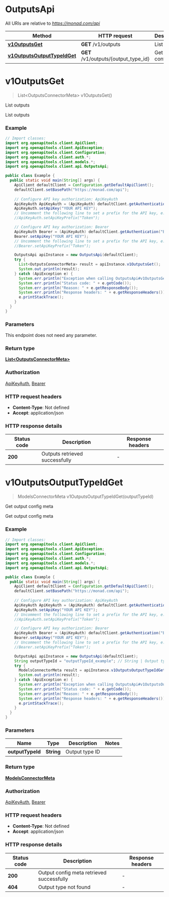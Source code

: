 # OutputsApi

All URIs are relative to *https://monad.com/api*

| Method | HTTP request | Description |
|------------- | ------------- | -------------|
| [**v1OutputsGet**](OutputsApi.md#v1OutputsGet) | **GET** /v1/outputs | List outputs |
| [**v1OutputsOutputTypeIdGet**](OutputsApi.md#v1OutputsOutputTypeIdGet) | **GET** /v1/outputs/{output_type_id} | Get output config meta |


<a id="v1OutputsGet"></a>
# **v1OutputsGet**
> List&lt;OutputsConnectorMeta&gt; v1OutputsGet()

List outputs

List outputs

### Example
```java
// Import classes:
import org.openapitools.client.ApiClient;
import org.openapitools.client.ApiException;
import org.openapitools.client.Configuration;
import org.openapitools.client.auth.*;
import org.openapitools.client.models.*;
import org.openapitools.client.api.OutputsApi;

public class Example {
  public static void main(String[] args) {
    ApiClient defaultClient = Configuration.getDefaultApiClient();
    defaultClient.setBasePath("https://monad.com/api");
    
    // Configure API key authorization: ApiKeyAuth
    ApiKeyAuth ApiKeyAuth = (ApiKeyAuth) defaultClient.getAuthentication("ApiKeyAuth");
    ApiKeyAuth.setApiKey("YOUR API KEY");
    // Uncomment the following line to set a prefix for the API key, e.g. "Token" (defaults to null)
    //ApiKeyAuth.setApiKeyPrefix("Token");

    // Configure API key authorization: Bearer
    ApiKeyAuth Bearer = (ApiKeyAuth) defaultClient.getAuthentication("Bearer");
    Bearer.setApiKey("YOUR API KEY");
    // Uncomment the following line to set a prefix for the API key, e.g. "Token" (defaults to null)
    //Bearer.setApiKeyPrefix("Token");

    OutputsApi apiInstance = new OutputsApi(defaultClient);
    try {
      List<OutputsConnectorMeta> result = apiInstance.v1OutputsGet();
      System.out.println(result);
    } catch (ApiException e) {
      System.err.println("Exception when calling OutputsApi#v1OutputsGet");
      System.err.println("Status code: " + e.getCode());
      System.err.println("Reason: " + e.getResponseBody());
      System.err.println("Response headers: " + e.getResponseHeaders());
      e.printStackTrace();
    }
  }
}
```

### Parameters
This endpoint does not need any parameter.

### Return type

[**List&lt;OutputsConnectorMeta&gt;**](OutputsConnectorMeta.md)

### Authorization

[ApiKeyAuth](../README.md#ApiKeyAuth), [Bearer](../README.md#Bearer)

### HTTP request headers

 - **Content-Type**: Not defined
 - **Accept**: application/json

### HTTP response details
| Status code | Description | Response headers |
|-------------|-------------|------------------|
| **200** | Outputs retrieved successfully |  -  |

<a id="v1OutputsOutputTypeIdGet"></a>
# **v1OutputsOutputTypeIdGet**
> ModelsConnectorMeta v1OutputsOutputTypeIdGet(outputTypeId)

Get output config meta

Get output config meta

### Example
```java
// Import classes:
import org.openapitools.client.ApiClient;
import org.openapitools.client.ApiException;
import org.openapitools.client.Configuration;
import org.openapitools.client.auth.*;
import org.openapitools.client.models.*;
import org.openapitools.client.api.OutputsApi;

public class Example {
  public static void main(String[] args) {
    ApiClient defaultClient = Configuration.getDefaultApiClient();
    defaultClient.setBasePath("https://monad.com/api");
    
    // Configure API key authorization: ApiKeyAuth
    ApiKeyAuth ApiKeyAuth = (ApiKeyAuth) defaultClient.getAuthentication("ApiKeyAuth");
    ApiKeyAuth.setApiKey("YOUR API KEY");
    // Uncomment the following line to set a prefix for the API key, e.g. "Token" (defaults to null)
    //ApiKeyAuth.setApiKeyPrefix("Token");

    // Configure API key authorization: Bearer
    ApiKeyAuth Bearer = (ApiKeyAuth) defaultClient.getAuthentication("Bearer");
    Bearer.setApiKey("YOUR API KEY");
    // Uncomment the following line to set a prefix for the API key, e.g. "Token" (defaults to null)
    //Bearer.setApiKeyPrefix("Token");

    OutputsApi apiInstance = new OutputsApi(defaultClient);
    String outputTypeId = "outputTypeId_example"; // String | Output type ID
    try {
      ModelsConnectorMeta result = apiInstance.v1OutputsOutputTypeIdGet(outputTypeId);
      System.out.println(result);
    } catch (ApiException e) {
      System.err.println("Exception when calling OutputsApi#v1OutputsOutputTypeIdGet");
      System.err.println("Status code: " + e.getCode());
      System.err.println("Reason: " + e.getResponseBody());
      System.err.println("Response headers: " + e.getResponseHeaders());
      e.printStackTrace();
    }
  }
}
```

### Parameters

| Name | Type | Description  | Notes |
|------------- | ------------- | ------------- | -------------|
| **outputTypeId** | **String**| Output type ID | |

### Return type

[**ModelsConnectorMeta**](ModelsConnectorMeta.md)

### Authorization

[ApiKeyAuth](../README.md#ApiKeyAuth), [Bearer](../README.md#Bearer)

### HTTP request headers

 - **Content-Type**: Not defined
 - **Accept**: application/json

### HTTP response details
| Status code | Description | Response headers |
|-------------|-------------|------------------|
| **200** | Output config meta retrieved successfully |  -  |
| **404** | Output type not found |  -  |

